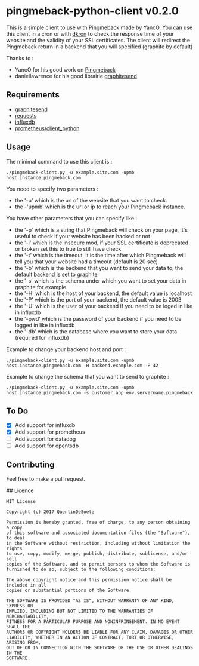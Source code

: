 # pingmeback-python-client v0.2.0

This is a simple client to use with [Pingmeback](https://github.com/yanc0/pingmeback) made by YancO.
You can use this client in a cron or with [dkron](http://dkron.io) to check the response time of your website and the validity of your SSL certificates.
The client will redirect the Pingmeback return in a backend that you will specified (graphite by default)

Thanks to :
* YancO for his good work on [Pingmeback](https://github.com/yanc0/pingmeback)
* daniellawrence for his good librairie [graphitesend](https://github.com/daniellawrence/graphitesend)

## Requirements

* [graphitesend](https://github.com/daniellawrence/graphitesend)
* [requests](http://docs.python-requests.org/en/master/user/install/)
* [influxdb](https://github.com/influxdata/influxdb-python)
* [prometheus/client_python](https://github.com/prometheus/client_python#custom-collectors)

## Usage

The minimal command to use this client is :
```
./pingmeback-client.py -u example.site.com -upmb host.instance.pingmeback.com 
```
You need to specify two parameters :
* the '-u' which is the url of the website that you want to check.
* the -'upmb' which is the url or ip to reach your Pingmeback instance.
 
You have other parameters that you can specify like :
* the '-p' which is a string that Pingmeback will check on your page, it's useful to check if your website has been hacked or not
* the '-i' which is the insecure mod, if your SSL certificate is deprecated or broken set this to true to still have check
* the '-t' which is the timeout, it is the time after which Pingmeback will tell you that your website had a timeout (default is 20 sec)
* the '-b' which is the backend that you want to send your data to, the default backend is set to [graphite](http://graphite.readthedocs.io)
* the '-s' which is the schema under which you want to set your data in graphite for example
* the '-H' which is the host of your backend, the default value is localhost
* the '-P' which is the port of your backend, the default value is 2003
* the '-U' which is the user of your backend if you need to be loged in like in influxdb
* the '-pwd' which is the password of your backend if you need to be logged in like in influxdb
* the '-db' which is the database where you want to store your data (required for influxdb)

Example to change your backend host and port :
```
./pingmeback-client.py -u example.site.com -upmb host.instance.pingmeback.com -H backend.example.com -P 42
```

Example to change the schema that you want to send to graphite :
```
./pingmeback-client.py -u example.site.com -upmb host.instance.pingmeback.com -s customer.app.env.servername.pingmeback
```

## To Do

- [x] Add support for influxdb
- [x] Add support for prometheus
- [ ] Add support for datadog
- [ ] Add support for opentsdb

## Contributing

Feel free to make a pull request.

## Licence

```
MIT License

Copyright (c) 2017 QuentinDeSoete

Permission is hereby granted, free of charge, to any person obtaining a copy
of this software and associated documentation files (the "Software"), to deal
in the Software without restriction, including without limitation the rights
to use, copy, modify, merge, publish, distribute, sublicense, and/or sell
copies of the Software, and to permit persons to whom the Software is
furnished to do so, subject to the following conditions:

The above copyright notice and this permission notice shall be included in all
copies or substantial portions of the Software.

THE SOFTWARE IS PROVIDED "AS IS", WITHOUT WARRANTY OF ANY KIND, EXPRESS OR
IMPLIED, INCLUDING BUT NOT LIMITED TO THE WARRANTIES OF MERCHANTABILITY,
FITNESS FOR A PARTICULAR PURPOSE AND NONINFRINGEMENT. IN NO EVENT SHALL THE
AUTHORS OR COPYRIGHT HOLDERS BE LIABLE FOR ANY CLAIM, DAMAGES OR OTHER
LIABILITY, WHETHER IN AN ACTION OF CONTRACT, TORT OR OTHERWISE, ARISING FROM,
OUT OF OR IN CONNECTION WITH THE SOFTWARE OR THE USE OR OTHER DEALINGS IN THE
SOFTWARE.
```
